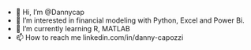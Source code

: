 - 👋 Hi, I’m @Dannycap
- 👀 I’m interested in financial modeling with Python, Excel and Power Bi.
- 🌱 I’m currently learning R, MATLAB
- 📫 How to reach me linkedin.com/in/danny-capozzi

<!---
Dannycap/Dannycap is a ✨ special ✨ repository because its `README.md` (this file) appears on your GitHub profile.
You can click the Preview link to take a look at your changes.
--->
